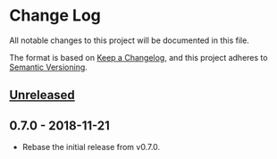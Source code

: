 # Change Log
All notable changes to this project will be documented in this file.

The format is based on [Keep a Changelog][kc], and this project adheres to
[Semantic Versioning][sv].

[kc]: http://keepachangelog.com/
[sv]: http://semver.org/

## [Unreleased]

## 0.7.0 - 2018-11-21
* Rebase the initial release from v0.7.0.

[Unreleased]: https://github.com/shawnscode/crayon/compare/v0.7.0...HEAD